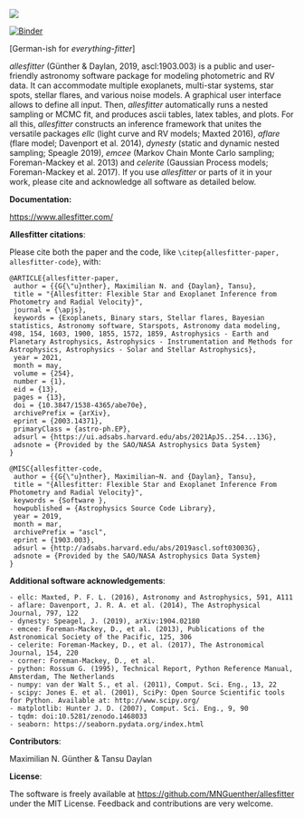 ![](docs/source/_static/images/promo.gif)

[![Binder](https://mybinder.org/badge_logo.svg)](https://mybinder.org/v2/gh/MNGuenther/allesfitter/master?labpath=allesfitter%2FGUI.ipynb)

[German-ish for *everything-fitter*]

*allesfitter* (Günther & Daylan, 2019, ascl:1903.003) is a public and user-friendly astronomy software package for modeling photometric and RV data. It can accommodate multiple exoplanets, multi-star systems, star spots, stellar flares, and various noise models. A graphical user interface allows to define all input. Then, *allesfitter* automatically runs a nested sampling or MCMC fit, and produces ascii tables, latex tables, and plots. For all this, *allesfitter* constructs an inference framework that unites the versatile packages *ellc* (light curve and RV models; Maxted 2016), *aflare* (flare model; Davenport et al. 2014), *dynesty* (static and dynamic nested sampling; Speagle 2019), *emcee* (Markov Chain Monte Carlo sampling; Foreman-Mackey et al. 2013) and *celerite* (Gaussian Process models; Foreman-Mackey et al. 2017). 
If you use *allesfitter* or parts of it in your work, please cite and acknowledge all software as detailed below.

**Documentation:**

https://www.allesfitter.com/

**Allesfitter citations**:

Please cite both the paper and the code, like `\citep{allesfitter-paper, allesfitter-code}`, with:

    @ARTICLE{allesfitter-paper,
     author = {{G{\"u}nther}, Maximilian N. and {Daylan}, Tansu},
     title = "{Allesfitter: Flexible Star and Exoplanet Inference from Photometry and Radial Velocity}",
     journal = {\apjs},
     keywords = {Exoplanets, Binary stars, Stellar flares, Bayesian statistics, Astronomy software, Starspots, Astronomy data modeling, 498, 154, 1603, 1900, 1855, 1572, 1859, Astrophysics - Earth and Planetary Astrophysics, Astrophysics - Instrumentation and Methods for Astrophysics, Astrophysics - Solar and Stellar Astrophysics},
     year = 2021,
     month = may,
     volume = {254},
     number = {1},
     eid = {13},
     pages = {13},
     doi = {10.3847/1538-4365/abe70e},
     archivePrefix = {arXiv},
     eprint = {2003.14371},
     primaryClass = {astro-ph.EP},
     adsurl = {https://ui.adsabs.harvard.edu/abs/2021ApJS..254...13G},
     adsnote = {Provided by the SAO/NASA Astrophysics Data System}
    }
    
    @MISC{allesfitter-code,
     author = {{G{\"u}nther}, Maximilian~N. and {Daylan}, Tansu},
     title = "{Allesfitter: Flexible Star and Exoplanet Inference From Photometry and Radial Velocity}",
     keywords = {Software },
     howpublished = {Astrophysics Source Code Library},
     year = 2019,
     month = mar,
     archivePrefix = "ascl",
     eprint = {1903.003},
     adsurl = {http://adsabs.harvard.edu/abs/2019ascl.soft03003G},
     adsnote = {Provided by the SAO/NASA Astrophysics Data System}
    }

**Additional software acknowledgements**:

    - ellc: Maxted, P. F. L. (2016), Astronomy and Astrophysics, 591, A111
    - aflare: Davenport, J. R. A. et al. (2014), The Astrophysical Journal, 797, 122
    - dynesty: Speagel, J. (2019), arXiv:1904.02180
    - emcee: Foreman-Mackey, D., et al. (2013), Publications of the Astronomical Society of the Pacific, 125, 306
    - celerite: Foreman-Mackey, D., et al. (2017), The Astronomical Journal, 154, 220
    - corner: Foreman-Mackey, D., et al. 
    - python: Rossum G. (1995), Technical Report, Python Reference Manual, Amsterdam, The Netherlands
    - numpy: van der Walt S., et al. (2011), Comput. Sci. Eng., 13, 22
    - scipy: Jones E. et al. (2001), SciPy: Open Source Scientific tools for Python. Available at: http://www.scipy.org/
    - matplotlib: Hunter J. D. (2007), Comput. Sci. Eng., 9, 90
    - tqdm: doi:10.5281/zenodo.1468033
    - seaborn: https://seaborn.pydata.org/index.html

**Contributors**: 

Maximilian N. Günther & Tansu Daylan

**License**:

The software is freely available at https://github.com/MNGuenther/allesfitter under the MIT License. Feedback and contributions are very welcome.
